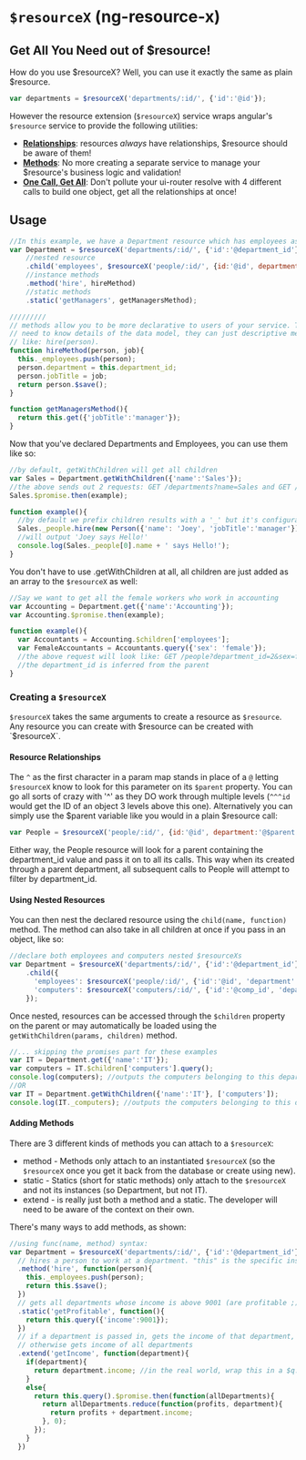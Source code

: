 # `$resourceX` (ng-resource-x)

## Get All You Need out of $resource!

How do you use $resourceX? Well, you can use it exactly the same as plain $resource.
```javascript
var departments = $resourceX('departments/:id/', {'id':'@id'});
```

However the resource extension (`$resourceX`) service wraps angular's `$resource` service to provide the following utilities:
* **[Relationships](#resource-relationships)**: resources _always_ have relationships, $resource should be aware of them!
* **[Methods](#adding-methods)**: No more creating a separate service to manage your $resource's business logic and validation!
* **[One Call, Get All](#using-nested-resources)**: Don't pollute your ui-router resolve with 4 different calls to build one object, get all the relationships at once!

## Usage
```javascript
//In this example, we have a Department resource which has employees as a sub-resource.
var Department = $resourceX('departments/:id/', {'id':'@department_id'})
    //nested resource
    .child('employees', $resourceX('people/:id/', {id:'@id', department:'^department_id'});
    //instance methods
    .method('hire', hireMethod)
    //static methods
    .static('getManagers', getManagersMethod);

/////////
// methods allow you to be more declarative to users of your service. They don't 
// need to know details of the data model, they can just descriptive methods 
// like: hire(person).
function hireMethod(person, job){ 
  this._employees.push(person);
  person.department = this.department_id;
  person.jobTitle = job;
  return person.$save();
}

function getManagersMethod(){
  return this.get({'jobTitle':'manager'});
}
```
Now that you've declared Departments and Employees, you can use them like so:

```javascript
//by default, getWithChildren will get all children
var Sales = Department.getWithChildren({'name':'Sales'}); 
//the above sends out 2 requests: GET /departments?name=Sales and GET /people?department_id=1
Sales.$promise.then(example);

function example(){
  //by default we prefix children results with a '_' but it's configurable/removable
  Sales._people.hire(new Person({'name': 'Joey', 'jobTitle':'manager'}));
  //will output 'Joey says Hello!'
  console.log(Sales._people[0].name + ' says Hello!'); 
}
```

You don't have to use .getWithChildren at all, all children are just added as an array to the `$resourceX` as well:
```javascript
//Say we want to get all the female workers who work in accounting
var Accounting = Department.get({'name':'Accounting'});
var Accounting.$promise.then(example);

function example(){
  var Accountants = Accounting.$children['employees'];
  var FemaleAccountants = Accountants.query({'sex': 'female'});
  //the above request will look like: GET /people?department_id=2&sex=female
  //the department_id is inferred from the parent
}
```

### Creating a `$resourceX`
`$resourceX` takes the same arguments to create a resource as `$resource`. Any resource you can create with $resource can be created with `$resourceX`.

#### Resource Relationships
The `^` as the first character in a param map stands in place of a `@` letting `$resourceX` know to look for this parameter on its `$parent` property. You can go all sorts of crazy with '^' as they DO work through multiple levels (`^^^id` would get the ID of an object 3 levels above this one). Alternatively you can simply use the $parent variable like you would in a plain $resource call:
```javascript
var People = $resourceX('people/:id/', {id:'@id', department:'@$parent.department_id'})
```
Either way, the People resource will look for a parent containing the department_id value and pass it on to all its calls. This way when its created through a parent department, all subsequent calls to People will attempt to filter by department_id.

#### Using Nested Resources
You can then nest the declared resource using the `child(name, function)` method. The method can also take in all children at once if you pass in an object, like so:
```javascript
//declare both employees and computers nested $resourceXs
var Department = $resourceX('departments/:id/', {'id':'@department_id'})
    .child({
      'employees': $resourceX('people/:id/', {'id':'@id', 'department':'^department_id'}),
      'computers': $resourceX('computers/:id/', {'id':'@comp_id', 'department':'^department_id'})
    });
```
Once nested, resources can be accessed through the `$children` property on the parent or may automatically be loaded using the `getWithChildren(params, children)` method.
```javascript
//... skipping the promises part for these examples
var IT = Department.get({'name':'IT'});
var computers = IT.$children['computers'].query();
console.log(computers); //outputs the computers belonging to this department
//OR
var IT = Department.getWithChildren({'name':'IT'}, ['computers']);
console.log(IT._computers); //outputs the computers belonging to this department
```

#### Adding Methods
There are 3 different kinds of methods you can attach to a `$resourceX`:
* method - Methods only attach to an instantiated `$resourceX` (so the `$resourceX` once you get it back from the database or create using new).
* static - Statics (short for static methods) only attach to the `$resourceX` and not its instances (so Department, but not IT).
* extend - is really just both a method and a static. The developer will need to be aware of the context on their own.

There's many ways to add methods, as shown:
```javascript
//using func(name, method) syntax:
var Department = $resourceX('departments/:id/', {'id':'@department_id'})
  // hires a person to work at a department. "this" is the specific instance of a department
  .method('hire', function(person){
    this._employees.push(person);
    return this.$save();
  })
  // gets all departments whose income is above 9001 (are profitable ;) )
  .static('getProfitable', function(){
    return this.query({'income':9001});
  })
  // if a department is passed in, gets the income of that department,
  // otherwise gets income of all departments
  .extend('getIncome', function(department){
    if(department){
      return department.income; //in the real world, wrap this in a $q.when...
    }
    else{
      return this.query().$promise.then(function(allDepartments){
        return allDepartments.reduce(function(profits, department){
          return profits + department.income;
        }, 0);
      });
    }
  })
```
